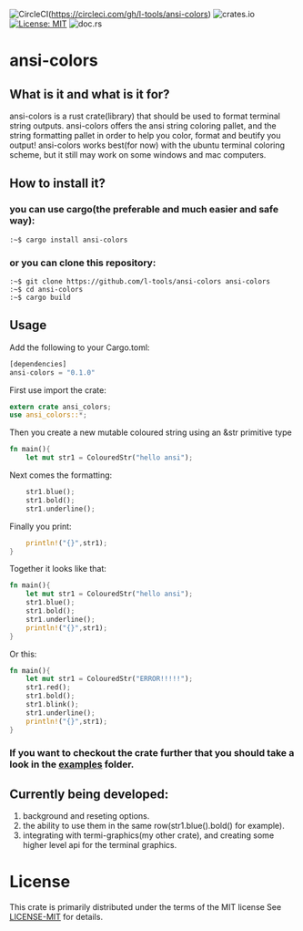 ![CircleCI](https://circleci.com/gh/l-tools/ansi-colors.svg?style=svg)(https://circleci.com/gh/l-tools/ansi-colors)  ![crates.io](https://img.shields.io/crates/v/ansi-colors.svg) [![License: MIT](https://img.shields.io/badge/License-MIT-yellow.svg)](https://opensource.org/licenses/MIT) ![doc.rs](https://docs.rs/ansi-colors/badge.svg?version=0.1.0)
# ansi-colors
## What is it and what is it for?

ansi-colors is a rust crate(library) that should be used to format terminal string outputs.
ansi-colors offers the ansi string coloring pallet, and the string formatting pallet in order to help you color, format and beutify you output!
ansi-colors works best(for now) with the ubuntu terminal coloring scheme, but it still may work on some windows and mac computers.

## How to install it?

### you can use cargo(the preferable and much easier and safe way):
```console
:~$ cargo install ansi-colors
```
### or you can clone this repository:
```console
:~$ git clone https://github.com/l-tools/ansi-colors ansi-colors
:~$ cd ansi-colors
:~$ cargo build
```

## Usage

Add the following to your Cargo.toml:
```rust
[dependencies]
ansi-colors = "0.1.0"
```
First use import the crate:
```rust
extern crate ansi_colors;  
use ansi_colors::*; 
```

Then you create a new mutable coloured string using an &str primitive type
```rust
fn main(){                                                             
	let mut str1 = ColouredStr("hello ansi");
```
Next comes the formatting:
```rust
	str1.blue();
	str1.bold();
	str1.underline();
```
Finally you print:
```rust
	println!("{}",str1);
}
```
Together it looks like that:
```rust
fn main(){                                                             
	let mut str1 = ColouredStr("hello ansi");
	str1.blue();
	str1.bold();
	str1.underline();
	println!("{}",str1);
}
```
Or this:
```rust
fn main(){                                                            
	let mut str1 = ColouredStr("ERROR!!!!!");
	str1.red();
	str1.bold();
	str1.blink();
	str1.underline();
	println!("{}",str1);
}
```
### If you want to checkout the crate further that you should take a look in the [examples](https://github.com/l-tools/ansi-colors/tree/master/examples) folder.
## Currently being developed:
1) background and reseting options.
2) the ability to use them in the same row(str1.blue().bold() for example).
3) integrating with termi-graphics(my other crate), and creating some higher level api for the terminal graphics.

# License 
This crate is primarily distributed under the terms of the MIT license
See  [LICENSE-MIT](https://github.com/l-tools/ansi-colors/blob/master/LICENSE) for details.
